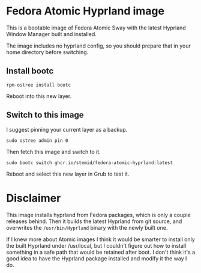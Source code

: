 # Fedora Atomic Hyprland image

This is a bootable image of Fedora Atomic Sway with the latest Hyprland Window Manager built and installed.

The image includes no hyprland config, so you should prepare that in your home directory before switching.

## Install bootc

    rpm-ostree install bootc

Reboot into this new layer.

## Switch to this image

I suggest pinning your current layer as a backup.

    sudo ostree admin pin 0

Then fetch this image and switch to it.

    sudo bootc switch ghcr.io/stemid/fedora-atomic-hyprland:latest

Reboot and select this new layer in Grub to test it.

# Disclaimer

This image installs hyprland from Fedora packages, which is only a couple releases behind. Then it builds the latest Hyprland from git source, and overwrites the ``/usr/bin/Hyprland`` binary with the newly built one.

If I knew more about Atomic images I think it would be smarter to install only the built Hyprland under /usr/local, but I couldn't figure out how to install something in a safe path that would be retained after boot. I don't think it's a good idea to have the Hyprland package installed and modify it the way I do.
